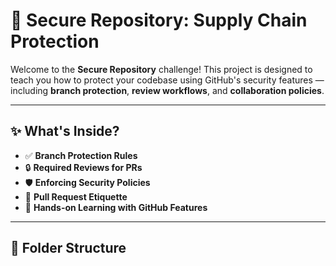 # 🚀 Secure Repository: Supply Chain Protection

Welcome to the **Secure Repository** challenge! This project is designed to teach you how to protect your codebase using GitHub's security features — including **branch protection**, **review workflows**, and **collaboration policies**.

---

## ✨ What's Inside?

- ✅ **Branch Protection Rules**
- 🔒 **Required Reviews for PRs**
- 🛡️ **Enforcing Security Policies**
- 💬 **Pull Request Etiquette**
- 🧠 **Hands-on Learning with GitHub Features**

---

## 📁 Folder Structure

